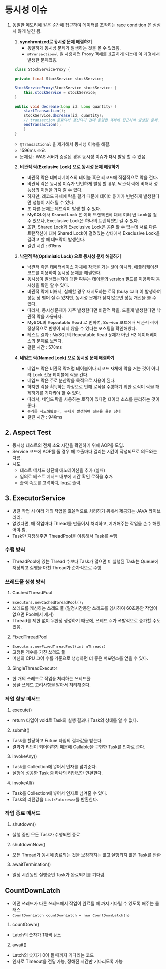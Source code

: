 # 동시성 이슈

1. 동일한 메모리에 같은 순간에 접근하여 데이터를 조작하는 race condition 은 심심치 않게 발견 됨.

    1. **synchronized로 동시성 문제 해결하기**
        - 동일하게 동시성 문제가 발생하는 것을 볼 수 있었음.
        - `@Transactional` 을 사용하면 Proxy 객체를 호출하게 되는데 이 과정에서 발생한 문제였음.
        
   ```java
    class StockServiceProxy {
    
    private final StockService stockService;
    
    StockServiceProxy(StockService stockService) {
        this.stockService = stockService;
    }
    
    public void decrease(Long id, Long quantity) {
        startTransaction();
        stockService.decrease(id, quantity);
        // transaction 종료되서 갱신되기 전에 동일한 객체에 접근하여 발생한 문제.
        endTransaction();
        }
    }
    ```
   - `@Transactional` 을 제거해서 동시성 이슈를 해결.
   - 1596ms 소요.
   - 문제점 : WAS 서버가 증설된 경우 동시성 이슈가 다시 발생 할 수 있음.

   2. **비관적 락(Exclusive Lock) 으로 동시성 문제 해결하기**
        - 비관적 락은 데이터베이스의 테이블 혹은 레코드에 직접적으로 락을 건다.
        - 비관적 락은 동시성 이슈가 빈번하게 발생 할 경우, 낙관적 락에 비해서 성능상의 이점을 가져 갈 수 있다.
        - 하지만, 레코드 자체에 락을 걸기 때문에 데이터 읽기가 빈번하게 발생한다면 성능이 저하 될 수 있다.
        - 또 다른 문제는 데드락이 발생 할 수 있다.
        - MySQL에서 Shared Lock 은 여러 트랜잭션에 대해 여러 번 Lock을 걸 수 있으나, Execlusive Lock은 하나의 트랜잭션만 걸 수 있다.
        - 또한, Shared Lock과 Execlusive Lock은 공존 할 수 없는데 서로 다른 트랜잭션에 대해 Shared Lock이 걸려있는 상태에서 Execlusive Lock을 걸려고 할 때 데드락이 발생한다.
        - 걸린 시간 : 615ms

    3. **낙관적 락(Optimistic Lock) 으로 동시성 문제 해결하기**
        - 낙관적 락은 데이터베이스 자체에 잠금을 거는 것이 아니라, 애플리케이션 코드를 이용하여 동시성 문제를 해결한다.
        - 동시성이 발생했는지에 대한 여부는 테이블의 version 필드를 이용하여 동시성을 확인 할 수 있다.
        - 비관적 락에 비해서, 실패할 경우 재시도하는 로직 (busy call) 이 발생하여 성능 상 떨어 질 수 있지만, 동시성 문제가 잦지 않으면 성능 개선을 볼 수 있다.
        - 따라서, 동시성 문제가 자주 발생한다면 비관적 락을, 드물게 발생한다면 낙관적 락을 사용하자.
        - MySQL의 Repeatable Read 로 인하여, Service 코드에서 낙관적 락이 정상적으로 반영이 되지 않을 수 있다는 포스팅을 확인해봤다.
        - 테스트 결과 : MySQL의 Repeatable Read 문제가 아닌 H2 데이터베이스의 문제로 보인다.
        - 걸린 시간 : 570ms
    4. **네임드 락(Named Lock) 으로 동시성 문제 해결하기**
        - 네임드 락은 비관적 락처럼 테이블이나 레코드 자체에 락을 거는 것이 아니라 Lock 전용 테이블에 락을 건다.
        - 네임드 락은 주로 분산락을 목적으로 사용이 된다.
        - 하지만 락을 획득하는 과정으로 인해 로직을 수행하기 위한 로직이 락을 해제하기를 기다려야 할 수 있다.
        - 따라서, 네임드 락을 사용하는 로직이 있다면 데이터 소스를 분리하는 것이 좋다.
        - `분리를 시도해봤으나, 문제가 발생하여 질문을 올린 상태`
        - 걸린 시간 : 946ms

## 2. Aspect Test
  - 동시성 테스트의 전체 소요 시간을 확인하기 위해 AOP를 도입.
  - Service 코드에 AOP를 둘 경우 매 호출마다 걸리는 시간이 작성되므로 의도와는 다름.
  - 시도
    - 테스트 메서드 상단에 애노테이션을 추가 (실패)
    - 임의로 테스트 메서드 내부에 시간 확인 로직을 추가.
    - 출력 속도를 고려하여, log로 출력.

## 3. ExecutorService
  - 병렬 작업 시 여러 개의 작업을 효율적으로 처리하기 위해서 제공되는 JAVA 라이브러리.
  - 없었다면, 매 작업마다 Thread를 만들어서 처리하고, 제거해주는 작업을 손수 해줬어야 함.
  - Task만 지정해주면 ThreadPool을 이용해서 Task를 수행

### 수행 방식
- ThreadPool에 있는 Thread 수보다 Task가 많으면 미 실행된 Task는 Queue에 저장되고 실행을 마친 Thread가 순차적으로 수행

### 쓰레드풀 생성 방식
1. CachedThreadPool
  - `Executors.newCachedToreadPool();`
  - 쓰레드를 캐싱하는 쓰레드 풀 (일정시간동안 쓰레드를 검사하여 60초동안 작업이 없으면 Pool에서 제거)
  - Thread를 제한 없이 무한정 생성하기 때문에, 쓰레드 수가 폭발적으로 증가할 수도 있음.
2. FixedThreadPool
  - `Executors.newFixedThreadPool(int nThreads)`
  - 고정된 개수를 가진 쓰레드 풀
  - 머신의 CPU 코어 수를 기준으로 생성하면 더 좋은 퍼포먼스를 얻을 수 있다.
3. SingleThreadExecutor
  - 한 개의 쓰레드로 작업을 처리하는 쓰레드풀
  - 싱글 쓰레드 고려사항을 알아서 처리해준다.

### 작업 할당 메서드
1. execute()
  - return 타입이 void로 Task의 실행 결과나 Task의 상태를 알 수 없다.
2. submit()
  - Task를 할당하고 Future 타입의 결과값을 받는다.
  - 결과가 리턴이 되어야하기 때문에 Callable을 구현한 Task를 인자로 준다.
3. invokeAny()
  - Task를 Collection에 넣어서 인자를 넘겨준다.
  - 실행에 성공한 Task 중 하나의 리턴값만 만환한다.
4. invokeAll()
  - Task를 Collection에 넣어서 인자로 넘겨줄 수 있다.
  - Task의 리턴값을 `List<Future<>>`를 반환한다.

### 작업 종료 메서드
1. shutdown()
  - 실행 중인 모든 Task가 수행되면 종료
2. shutdownNow()
  - 모든 Thread가 동시에 종료되는 것을 보장하지는 않고 실행되지 않은 Task를 반환
3. awaitTermination()
  - 일정 시간동안 실행중인 Task가 완료되기를 기다림.

## CountDownLatch
- 어떤 쓰레드가 다른 쓰레드에서 작업이 완료될 때 까지 기다릴 수 있도록 해주는 클래스
- `CountDownLatch countDownLatch = new CountDownLatch(n)`

1. countDown()
  - Latch의 숫자가 1개씩 감소
2. await()
  - Latch의 숫자가 0이 될 때까지 기다리는 코드
  - 인자로 Timeout을 전달 가능, 정해진 시간만 기다리도록 가능
